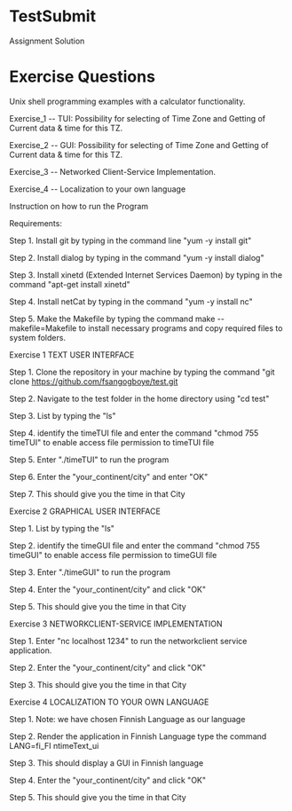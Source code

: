 TestSubmit
==========

Assignment Solution

Exercise Questions
====
Unix shell programming examples with a calculator functionality.

Exercise_1 -- TUI: Possibility for selecting of Time Zone and Getting of Current data & time for this TZ.

Exercise_2 -- GUI: Possibility for selecting of Time Zone and Getting of Current data & time for this TZ.

Exercise_3 -- Networked Client-Service Implementation.

Exercise_4 -- Localization to your own language


Instruction on how to run the Program

Requirements:

Step 1. Install git by typing in the command line "yum -y install git"

Step 2. Install dialog by typing in the command "yum -y install dialog"

Step 3. Install xinetd (Extended Internet Services Daemon) by typing in the command "apt-get install xinetd"

Step 4. Install netCat by typing in the command "yum -y install nc"

Step 5. Make the Makefile by typing the command make --makefile=Makefile to install necessary programs and copy required files to system folders.


Exercise 1 TEXT USER INTERFACE

Step 1. Clone the repository in your machine by typing the command "git clone https://github.com/fsangogboye/test.git

Step 2. Navigate to the test folder in the home directory using "cd test"

Step 3. List by typing the "ls"

Step 4. identify the timeTUI file and enter the command "chmod 755 timeTUI" to enable access file permission to timeTUI file

Step 5. Enter "./timeTUI" to run the program

Step 6. Enter the "your_continent/city" and enter "OK"

Step 7. This should give you the time in that City


Exercise 2 GRAPHICAL USER INTERFACE

Step 1. List by typing the "ls"

Step 2. identify the timeGUI file and enter the command "chmod 755 timeGUI" to enable access file permission to timeGUI file

Step 3. Enter "./timeGUI" to run the program

Step 4. Enter the "your_continent/city" and click "OK"

Step 5. This should give you the time in that City


Exercise 3 NETWORKCLIENT-SERVICE IMPLEMENTATION

Step 1. Enter "nc localhost 1234" to run the networkclient service application.

Step 2. Enter the "your_continent/city" and click "OK"

Step 3. This should give you the time in that City


Exercise 4 LOCALIZATION TO YOUR OWN LANGUAGE

Step 1. Note: we have chosen Finnish Language as our language

Step 2. Render the application in Finnish Language type the command LANG=fi_FI ntimeText_ui

Step 3. This should display a GUI in Finnish language

Step 4. Enter the "your_continent/city" and click "OK"

Step 5. This should give you the time in that City





